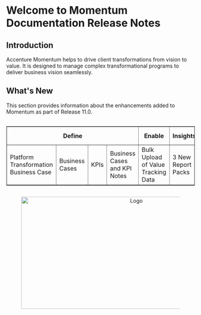# Welcome to Momentum Documentation Release Notes

## Introduction

Accenture Momentum helps to drive client transformations from vision to value. It is designed to manage complex transformational programs to deliver business vision seamlessly.

## What's New

This section provides information about the enhancements added to Momentum as part of Release 11.0.

<div style="overflow-x: auto; width: 100%;">
<table border="1" style="width: 100%; border-collapse: collapse; text-align: left;">
    <thead>
        <tr>
            <th colspan="4" style="text-align: center;">Define</th> <!-- "Define" spans 4 columns and is center-aligned -->
            <th style="text-align: center;">Enable</th>
            <th style="text-align: center;">Insights</th>
            <th style="text-align: center;">Admin Dashboard</th>
        </tr>
    </thead>
    <tbody>
        <tr>
            <td style="word-wrap: break-word; width: 200px;">Platform Transformation Business Case </td>
            <td style="word-wrap: break-word; width: 200px;">Business Cases</td>
            <td style="word-wrap: break-word; width: 200px;">KPIs</td>
            <td style="word-wrap: break-word; width: 200px;">Business Cases and KPI Notes</td>
            <td style="word-wrap: break-word; width: 200px;">Bulk Upload of Value Tracking Data</td>
            <td style="word-wrap: break-word; width: 200px;">3 New Report Packs</td>
            <td style="word-wrap: break-word; width: 200px;">Client Conf & Admin Settings</td>
        </tr>
    </tbody>
</table>
</div>
<figure style="text-align: center;">
    <img src="img/Picture10.png" alt="Logo" width="600" height="300">
</figure>
